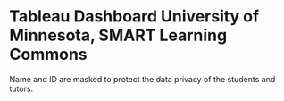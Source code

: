 # Tableau Dashboard University of Minnesota, SMART Learning Commons
Name and ID are masked to protect the data privacy of the students and tutors.
